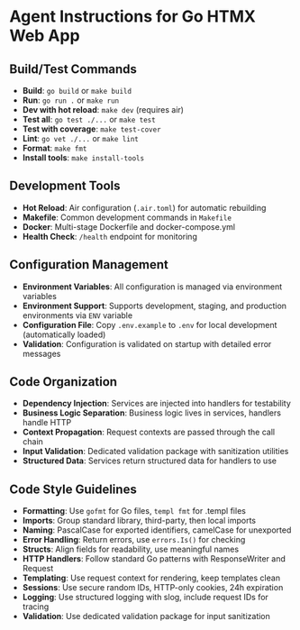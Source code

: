# Agent Instructions for Go HTMX Web App

## Build/Test Commands
- **Build**: `go build` or `make build`
- **Run**: `go run .` or `make run`
- **Dev with hot reload**: `make dev` (requires air)
- **Test all**: `go test ./...` or `make test`
- **Test with coverage**: `make test-cover`
- **Lint**: `go vet ./...` or `make lint`
- **Format**: `make fmt`
- **Install tools**: `make install-tools`

## Development Tools
- **Hot Reload**: Air configuration (`.air.toml`) for automatic rebuilding
- **Makefile**: Common development commands in `Makefile`
- **Docker**: Multi-stage Dockerfile and docker-compose.yml
- **Health Check**: `/health` endpoint for monitoring

## Configuration Management
- **Environment Variables**: All configuration is managed via environment variables
- **Environment Support**: Supports development, staging, and production environments via `ENV` variable
- **Configuration File**: Copy `.env.example` to `.env` for local development (automatically loaded)
- **Validation**: Configuration is validated on startup with detailed error messages

## Code Organization
- **Dependency Injection**: Services are injected into handlers for testability
- **Business Logic Separation**: Business logic lives in services, handlers handle HTTP
- **Context Propagation**: Request contexts are passed through the call chain
- **Input Validation**: Dedicated validation package with sanitization utilities
- **Structured Data**: Services return structured data for handlers to use

## Code Style Guidelines
- **Formatting**: Use `gofmt` for Go files, `templ fmt` for .templ files
- **Imports**: Group standard library, third-party, then local imports
- **Naming**: PascalCase for exported identifiers, camelCase for unexported
- **Error Handling**: Return errors, use `errors.Is()` for checking
- **Structs**: Align fields for readability, use meaningful names
- **HTTP Handlers**: Follow standard Go patterns with ResponseWriter and Request
- **Templating**: Use request context for rendering, keep templates clean
- **Sessions**: Use secure random IDs, HTTP-only cookies, 24h expiration
- **Logging**: Use structured logging with slog, include request IDs for tracing
- **Validation**: Use dedicated validation package for input sanitization